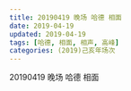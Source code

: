 ```yaml
---
title: 20190419 晚场 哈德 相面
date: 2019-04-19
updated: 2019-04-19
tags: [哈德, 相面, 相声, 高峰]
categories: (2019)己亥年场次
---
```

20190419 晚场 哈德 相面